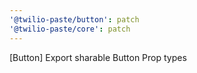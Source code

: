 ```yaml
---
'@twilio-paste/button': patch
'@twilio-paste/core': patch
---
```


[Button] Export sharable Button Prop types
